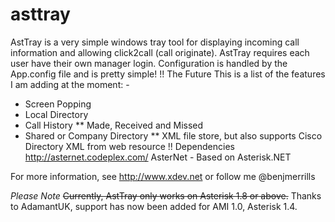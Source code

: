 asttray
=======
AstTray is a very simple windows tray tool for displaying incoming call information and allowing click2call (call originate).
AstTray requires each user have their own manager login. Configuration is handled by the App.config file and is pretty simple!
!! The Future
This is a list of the features I am adding at the moment: -
* Screen Popping
* Local Directory
* Call History
** Made, Received and Missed
* Shared or Company Directory
** XML file store, but also supports Cisco Directory XML from web resource
!! Dependencies
http://asternet.codeplex.com/ AsterNet - Based on Asterisk.NET

For more information, see http://www.xdev.net or follow me @benjmerrills

*Please Note* ~~Currently, AstTray only works on Asterisk 1.8 or above.~~
Thanks to AdamantUK, support has now been added for AMI 1.0, Asterisk 1.4.
